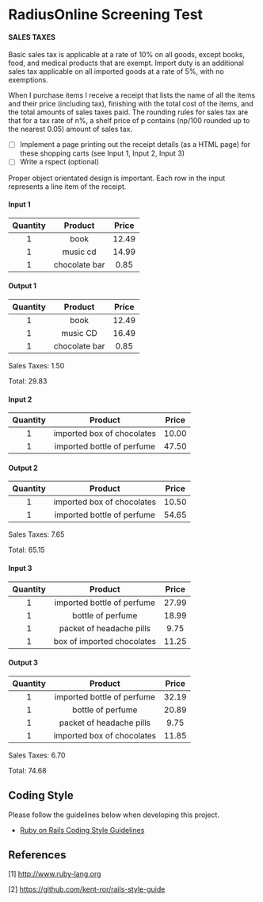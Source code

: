 # RadiusOnline Screening Test

#### SALES TAXES

Basic sales tax is applicable at a rate of 10% on all goods, except books, food, and medical products that are exempt. Import duty is an additional sales tax applicable on all imported goods at a rate of 5%, with no exemptions.

When I purchase items I receive a receipt that lists the name of all the items and their price (including tax), finishing with the total cost of the items, and the total amounts of sales taxes paid. The rounding rules for sales tax are that for a tax rate of n%, a shelf price of p contains (np/100 rounded up to the nearest 0.05) amount of sales tax.

- [ ] Implement a page printing out the receipt details (as a HTML page) for these shopping carts (see Input 1, Input 2, Input 3)
- [ ] Write a rspect (optional)

Proper object orientated design is important. Each row in the input represents a line item of the receipt.

#### Input 1
Quantity | Product | Price
:------: | :-----: | :----:
1 | book | 12.49
1 | music cd | 14.99
1 | chocolate bar | 0.85

#### Output 1
Quantity | Product | Price
:------: | :-----: | :----:
1 | book | 12.49
1 | music CD | 16.49
1 | chocolate bar | 0.85

Sales Taxes: 1.50

Total: 29.83

#### Input 2
Quantity | Product | Price
:------: | :-----: | :----:
1 | imported box of chocolates | 10.00
1 | imported bottle of perfume | 47.50

#### Output 2
Quantity | Product | Price
:------: | :-----: | :----:
1 | imported box of chocolates | 10.50
1 | imported bottle of perfume | 54.65

Sales Taxes: 7.65

Total: 65.15

#### Input 3
Quantity | Product | Price
:------: | :-----: | :----:
1 | imported bottle of perfume | 27.99
1 | bottle of perfume | 18.99
1 | packet of headache pills | 9.75
1 | box of imported chocolates | 11.25

#### Output 3
Quantity | Product | Price
:------: | :-----: | :----:
1 | imported bottle of perfume | 32.19
1 | bottle of perfume | 20.89
1 | packet of headache pills | 9.75
1 | imported box of chocolates | 11.85

Sales Taxes: 6.70

Total: 74.68

## Coding Style
Please follow the guidelines below when developing this project.

- [Ruby on Rails Coding Style Guidelines](https://github.com/kent-ror/rails-style-guide)

## References

[1] http://www.ruby-lang.org

[2] https://github.com/kent-ror/rails-style-guide